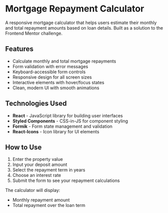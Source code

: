 # Mortgage Repayment Calculator

A responsive mortgage calculator that helps users estimate their monthly and total repayment amounts based on loan details. Built as a solution to the Frontend Mentor challenge.

## Features

- Calculate monthly and total mortgage repayments
- Form validation with error messages
- Keyboard-accessible form controls
- Responsive design for all screen sizes
- Interactive elements with hover/focus states
- Clean, modern UI with smooth animations

## Technologies Used

- **React** - JavaScript library for building user interfaces
- **Styled Components** - CSS-in-JS for component styling
- **Formik** - Form state management and validation
- **React-Icons** - Icon library for UI elements

## How to Use

1. Enter the property value
2. Input your deposit amount
3. Select the repayment term in years
4. Choose an interest rate
5. Submit the form to see your repayment calculations

The calculator will display:
- Monthly repayment amount
- Total repayment over the loan term
